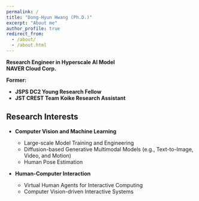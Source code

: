 ```yaml
---
permalink: /
title: "Dong-Hyun Hwang (Ph.D.)"
excerpt: "About me"
author_profile: true
redirect_from: 
  - /about/
  - /about.html
---
```


**Research Engineer in Hyperscale AI Model**  
**NAVER Cloud Corp.**

**Former:**  
- **JSPS DC2 Young Research Fellow**  
- **JST CREST Team Koike Research Assistant**  


## Research Interests  
- **Computer Vision and Machine Learning**  
  - Large-scale Model Training and Engineering  
  - Diffusion-based Generative Multimodal Models (e.g., Text-to-Image, Video, and Motion)  
  - Human Pose Estimation  

- **Human-Computer Interaction**  
  - Virtual Human Agents for Interactive Computing  
  - Computer Vision-driven Interactive Systems  


  
  
  
  <!-- 
  [![MONOEYEGIF](http://hwangdonghyun.github.io/images/gifs/monoeye.gif){: height="180"}](https://hwangdonghyun.github.io/publication/2020-uist)
  [![MOVNECTGIF](http://hwangdonghyun.github.io/images/gifs/movnect.gif){: height="180"}](https://hwangdonghyun.github.io/publication/2020-wacv)
  [![MONOEYE2GIF](http://hwangdonghyun.github.io/images/gifs/ahs.gif){: height="180"}](https://hwangdonghyun.github.io/publication/2021-ah)
  [![MOVNECT2GIF](http://hwangdonghyun.github.io/images/gifs/movnect2.gif){: height="180"}](https://hwangdonghyun.github.io/publication/2020-wacv) -->

<!-- - Human-Computer Interaction
  - Interactive System using Computer Vision
  
  [![ParaPara](http://hwangdonghyun.github.io/images/gifs/para.gif){: height="180"}](https://hwangdonghyun.github.io/publication/2021-appsci)

  [![VIRTUALSHADOOWGIF](http://hwangdonghyun.github.io/images/gifs/golf.gif){: height="180"}](https://hwangdonghyun.github.io/publication/2018_iss_virtualshadow)
  [![MLIOLIGHTGIF](http://hwangdonghyun.github.io/images/gifs/mlio.gif){: height="180"}](https://hwangdonghyun.github.io/publication/2018_iss_mliolight)
 -->
<!-- 
[![TOKYOTECHLOGO](http://hwangdonghyun.github.io/images/logos/tokyotechlogo.jpg){: height="100"}](https://www.titech.ac.jp)
[![JSPSLOGO](http://hwangdonghyun.github.io/images/logos/jspslogo.png){: height="100"}](https://www.jsps.go.jp/)
 -->


